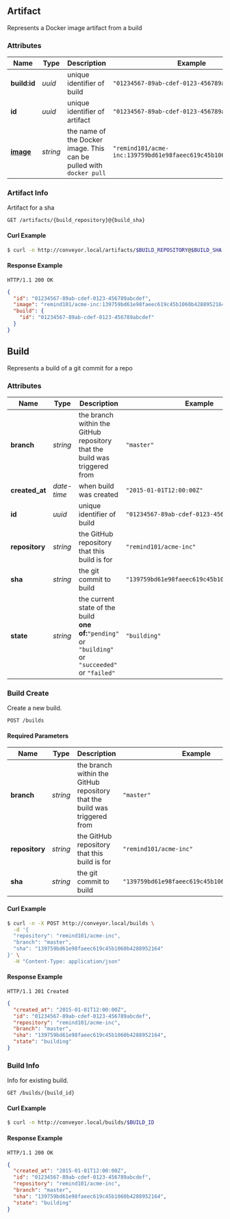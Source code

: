 ## <a name="resource-artifact"></a>Artifact

Represents a Docker image artifact from a build

### Attributes

| Name | Type | Description | Example |
| ------- | ------- | ------- | ------- |
| **build:id** | *uuid* | unique identifier of build | `"01234567-89ab-cdef-0123-456789abcdef"` |
| **id** | *uuid* | unique identifier of artifact | `"01234567-89ab-cdef-0123-456789abcdef"` |
| **[image](#resource-build)** | *string* | the name of the Docker image. This can be pulled with `docker pull` | `"remind101/acme-inc:139759bd61e98faeec619c45b1060b4288952164"` |

### Artifact Info

Artifact for a sha

```
GET /artifacts/{build_repository}@{build_sha}
```


#### Curl Example

```bash
$ curl -n http://conveyor.local/artifacts/$BUILD_REPOSITORY@$BUILD_SHA
```


#### Response Example

```
HTTP/1.1 200 OK
```

```json
{
  "id": "01234567-89ab-cdef-0123-456789abcdef",
  "image": "remind101/acme-inc:139759bd61e98faeec619c45b1060b4288952164",
  "build": {
    "id": "01234567-89ab-cdef-0123-456789abcdef"
  }
}
```


## <a name="resource-build"></a>Build

Represents a build of a git commit for a repo

### Attributes

| Name | Type | Description | Example |
| ------- | ------- | ------- | ------- |
| **branch** | *string* | the branch within the GitHub repository that the build was triggered from | `"master"` |
| **created_at** | *date-time* | when build was created | `"2015-01-01T12:00:00Z"` |
| **id** | *uuid* | unique identifier of build | `"01234567-89ab-cdef-0123-456789abcdef"` |
| **repository** | *string* | the GitHub repository that this build is for | `"remind101/acme-inc"` |
| **sha** | *string* | the git commit to build | `"139759bd61e98faeec619c45b1060b4288952164"` |
| **state** | *string* | the current state of the build<br/> **one of:**`"pending"` or `"building"` or `"succeeded"` or `"failed"` | `"building"` |

### Build Create

Create a new build.

```
POST /builds
```

#### Required Parameters

| Name | Type | Description | Example |
| ------- | ------- | ------- | ------- |
| **branch** | *string* | the branch within the GitHub repository that the build was triggered from | `"master"` |
| **repository** | *string* | the GitHub repository that this build is for | `"remind101/acme-inc"` |
| **sha** | *string* | the git commit to build | `"139759bd61e98faeec619c45b1060b4288952164"` |



#### Curl Example

```bash
$ curl -n -X POST http://conveyor.local/builds \
  -d '{
  "repository": "remind101/acme-inc",
  "branch": "master",
  "sha": "139759bd61e98faeec619c45b1060b4288952164"
}' \
  -H "Content-Type: application/json"
```


#### Response Example

```
HTTP/1.1 201 Created
```

```json
{
  "created_at": "2015-01-01T12:00:00Z",
  "id": "01234567-89ab-cdef-0123-456789abcdef",
  "repository": "remind101/acme-inc",
  "branch": "master",
  "sha": "139759bd61e98faeec619c45b1060b4288952164",
  "state": "building"
}
```

### Build Info

Info for existing build.

```
GET /builds/{build_id}
```


#### Curl Example

```bash
$ curl -n http://conveyor.local/builds/$BUILD_ID
```


#### Response Example

```
HTTP/1.1 200 OK
```

```json
{
  "created_at": "2015-01-01T12:00:00Z",
  "id": "01234567-89ab-cdef-0123-456789abcdef",
  "repository": "remind101/acme-inc",
  "branch": "master",
  "sha": "139759bd61e98faeec619c45b1060b4288952164",
  "state": "building"
}
```


